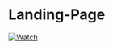# Landing-Page
[![Watch](https://i.postimg.cc/VNhww78J/Capture.png)](https://www.youtube.com/channel/UCfCOsSNqcNRkiviaHH5vnrQ)
